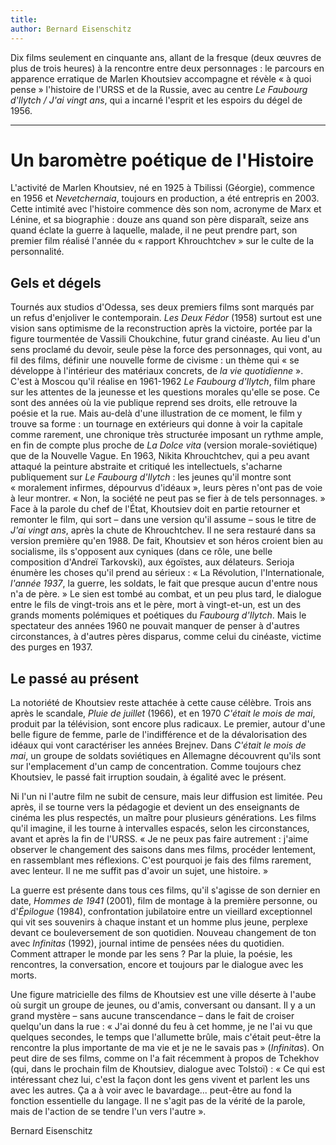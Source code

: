 ```yaml
---
title: 
author: Bernard Eisenschitz
---
```


Dix films seulement en cinquante ans, allant de la fresque (deux œuvres de plus de trois heures) à la rencontre entre deux personnages&nbsp;: le parcours en apparence erratique de Marlen Khoutsiev accompagne et révèle «&nbsp;à quoi pense&nbsp;» l'histoire de l'URSS et de la Russie, avec au centre *Le Faubourg d'Ilytch&nbsp;/&nbsp;J'ai vingt ans*, qui a incarné l'esprit et les espoirs du dégel de 1956.

---


# Un baromètre poétique de l'Histoire

L'activité de Marlen Khoutsiev, né en 1925 à Tbilissi (Géorgie), commence en 1956 et *Nevetchernaia*, toujours en production, a été entrepris en 2003. Cette intimité avec l'histoire commence dès son nom, acronyme de Marx et Lénine, et sa biographie&nbsp;: douze ans quand son père disparaît, seize ans quand éclate la guerre à laquelle, malade, il ne peut prendre part, son premier film réalisé l'année du «&nbsp;rapport Khrouchtchev&nbsp;» sur le culte de la personnalité.

## Gels et dégels

Tournés aux studios d'Odessa, ses deux premiers films sont marqués par un refus d'enjoliver le contemporain. *Les Deux Fédor* (1958) surtout est une vision sans optimisme de la reconstruction après la victoire, portée par la figure tourmentée de Vassili Choukchine, futur grand cinéaste. Au lieu d'un sens proclamé du devoir, seule pèse la force des personnages, qui vont, au fil des films, définir une nouvelle forme de civisme&nbsp;: un thème qui «&nbsp;se développe à l'intérieur des matériaux concrets, de *la vie quotidienne*&nbsp;». C'est à Moscou qu'il réalise en 1961-1962 *Le Faubourg d'Ilytch*, film phare sur les attentes de la jeunesse et les questions morales qu'elle se pose. Ce sont des années où la vie publique reprend ses droits, elle retrouve la poésie et la rue. Mais au-delà d'une illustration de ce moment, le film y trouve sa forme&nbsp;: un tournage en extérieurs qui donne à voir la capitale comme rarement, une chronique très structurée imposant un rythme ample, en fin de compte plus proche de *La Dolce vita* (version morale-soviétique) que de la Nouvelle Vague. En 1963, Nikita Khrouchtchev, qui a peu avant attaqué la peinture abstraite et critiqué les intellectuels, s'acharne publiquement sur *Le Faubourg d'Ilytch*&nbsp;: les jeunes qu'il montre sont «&nbsp;moralement infirmes, dépourvus d'idéaux&nbsp;», leurs pères n'ont pas de voie à leur montrer. «&nbsp;Non, la société ne peut pas se fier à de tels personnages.&nbsp;» Face à la parole du chef de l'État, Khoutsiev doit en partie retourner et remonter le film, qui sort –&nbsp;dans une version qu'il assume&nbsp;– sous le titre de *J'ai vingt ans*, après la chute de Khrouchtchev. Il ne sera restauré dans sa version première qu'en 1988. De fait, Khoutsiev et son héros croient bien au socialisme, ils s'opposent aux cyniques (dans ce rôle, une belle composition d'Andreï Tarkovski), aux égoïstes, aux délateurs. Serioja énumère les choses qu'il prend au sérieux&nbsp;: «&nbsp;La Révolution, l'Internationale, *l'année 1937*, la guerre, les soldats, le fait que presque aucun d'entre nous n'a de père.&nbsp;» Le sien est tombé au combat, et un peu plus tard, le dialogue entre le fils de vingt-trois ans et le père, mort à vingt-et-un, est un des grands moments polémiques et poétiques du *Faubourg d'Ilytch*. Mais le spectateur des années 1960 ne pouvait manquer de penser à d'autres circonstances, à d'autres pères disparus, comme celui du cinéaste, victime des purges en 1937.

## Le passé au présent

La notoriété de Khoutsiev reste attachée à cette cause célèbre. Trois ans après le scandale, *Pluie de juillet* (1966), et en 1970 *C'était le mois de mai*, produit par la télévision, sont encore plus radicaux. Le premier, autour d'une belle figure de femme, parle de l'indifférence et de la dévalorisation des idéaux qui vont caractériser les années Brejnev. Dans *C'était le mois de mai*, un groupe de soldats soviétiques en Allemagne découvrent qu'ils sont sur l'emplacement d'un camp de concentration. Comme toujours chez Khoutsiev, le passé fait irruption soudain, à égalité avec le présent.

Ni l'un ni l'autre film ne subit de censure, mais leur diffusion est limitée. Peu après, il se tourne vers la pédagogie et devient un des enseignants de cinéma les plus respectés, un maître pour plusieurs générations. Les films qu'il imagine, il les tourne à intervalles espacés, selon les circonstances, avant et après la fin de l'URSS. «&nbsp;Je ne peux pas faire autrement&nbsp;: j'aime observer le changement des saisons dans mes films, procéder lentement, en rassemblant mes réflexions. C'est pourquoi je fais des films rarement, avec lenteur. Il ne me suffit pas d'avoir un sujet, une histoire.&nbsp;»

La guerre est présente dans tous ces films, qu'il s'agisse de son dernier en date, *Hommes de 1941* (2001), film de montage à la première personne, ou d'*Épilogue* (1984), confrontation jubilatoire entre un vieillard exceptionnel qui vit ses souvenirs à chaque instant et un homme plus jeune, perplexe devant ce bouleversement de son quotidien. Nouveau changement de ton avec *Infinitas* (1992), journal intime de pensées nées du quotidien. Comment attraper le monde par les sens&nbsp;? Par la pluie, la poésie, les rencontres, la conversation, encore et toujours par le dialogue avec les morts.

Une figure matricielle des films de Khoutsiev est une ville déserte à l'aube où surgit un groupe de jeunes, ou d'amis, conversant ou dansant. Il y a un grand mystère –&nbsp;sans aucune transcendance&nbsp;– dans le fait de croiser quelqu'un dans la rue&nbsp;: «&nbsp;J'ai donné du feu à cet homme, je ne l'ai vu que quelques secondes, le temps que l'allumette brûle, mais c'était peut-être la rencontre la plus importante de ma vie et je ne le savais pas&nbsp;» (*Infinitas*). On peut dire de ses films, comme on l'a fait récemment à propos de Tchekhov (qui, dans le prochain film de Khoutsiev, dialogue avec Tolstoï)&nbsp;: «&nbsp;Ce qui est intéressant chez lui, c'est la façon dont les gens vivent et parlent les uns avec les autres. Ça a à voir avec le bavardage... peut-être au fond la fonction essentielle du langage. Il ne s'agit pas de la vérité de la parole, mais de l'action de se tendre l'un vers l'autre&nbsp;».

Bernard Eisenschitz